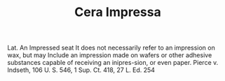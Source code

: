 ---
title: Cera Impressa
letter: C
permalink: "/definitions/bld-cera-impressa.html"
body: Lat. An Impressed seat It does not necessarily refer to an impression on wax,
  but may Include an impression made on wafers or other adhesive substances capable
  of receiving an inipres-sion, or even paper. Pierce v. Indseth, 106 U. S. 546, 1
  Sup. Ct. 418, 27 L. Ed. 254
published_at: '2018-07-07'
source: Black's Law Dictionary 2nd Ed (1910)
layout: post
---